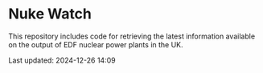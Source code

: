 # Nuke Watch

This repository includes code for retrieving the latest information available on the output of EDF nuclear power plants in the UK.

Last updated: 2024-12-26 14:09